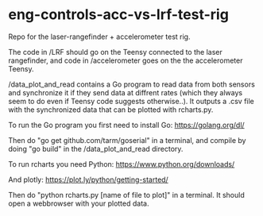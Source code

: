 # eng-controls-acc-vs-lrf-test-rig

Repo for the laser-rangefinder + accelerometer test rig. 

The code in /LRF should go on the Teensy connected to the laser rangefinder, and code in /accelerometer goes on the the accelerometer Teensy.

/data_plot_and_read contains a Go program to read data from both sensors and synchronize it if they send data at diffrent rates (which they always seem to do even if Teensy code suggests otherwise..). It outputs a .csv file with the synchronized data that can be plotted with rcharts.py.

To run the Go program you first need to install Go:
https://golang.org/dl/

Then do "go get github.com/tarm/goserial" in a terminal, and compile by doing "go build" in the /data_plot_and_read directory.

To run rcharts you need Python:
https://www.python.org/downloads/

And plotly:
https://plot.ly/python/getting-started/

Then do "python rcharts.py [name of file to plot]" in a terminal. It should open a webbrowser with your plotted data.
